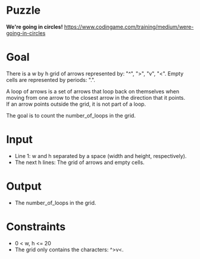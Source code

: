 # Puzzle
**We're going in circles!** https://www.codingame.com/training/medium/were-going-in-circles

# Goal
There is a w by h grid of arrows represented by: "^", ">", "v", "<". Empty cells are represented by periods: ".".

A loop of arrows is a set of arrows that loop back on themselves when moving from one arrow to the closest arrow in the direction that it points.   
If an arrow points outside the grid, it is not part of a loop.

The goal is to count the number_of_loops in the grid.

# Input
* Line 1: w and h separated by a space (width and height, respectively).
* The next h lines: The grid of arrows and empty cells.

# Output
* The number_of_loops in the grid.

# Constraints
* 0 < w, h <= 20
* The grid only contains the characters: ^>v<.
